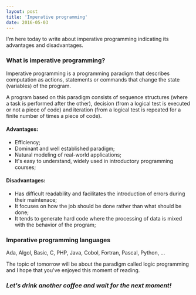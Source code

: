 ```yaml
---
layout: post
title: 'Imperative programming'
date: 2016-05-03
---
```


I'm here today to write about imperative programming indicating its advantages and disadvantages.

### What is imperative programming?

Imperative programming is a programming paradigm that describes computation as actions, statements or commands that change the state (variables) of the program.

A program based on this paradigm consists of sequence structures (where a task is performed after the other), decision (from a logical test is executed or not a piece of code) and iteration (from a logical test is repeated for a finite number of times a piece of code).

#### Advantages:

* Efficiency;
* Dominant and well established paradigm;
* Natural modeling of real-world applications;
* It's easy to understand, widely used in introductory programming courses;

#### Disadvantages:

* Has difficult readability and facilitates the introduction of errors during their maintenace;
* It focuses on how the job should be done rather than what should be done;
* It tends to generate hard code where the processing of data is mixed with the behavior of the program;

### Imperative programming languages

Ada, Algol, Basic, C, PHP, Java, Cobol, Fortran, Pascal, Python, ...

The topic of tomorrow will be about the paradigm called logic programming and I hope that you've enjoyed this moment of reading.

### *Let's drink another coffee and wait for the next moment!*